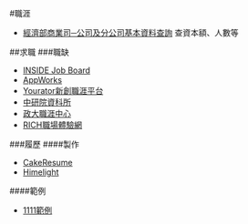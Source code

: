 #職涯

* [經濟部商業司─公司及分公司基本資料查詢](http://gcis.nat.gov.tw/pub/cmpy/cmpyInfoListAction.do)
  查資本額、人數等

##求職
###職缺
* [INSIDE Job Board](https://jobs.inside.com.tw/)
* [AppWorks](https://appworks.cakeresume.com/)
* [Yourator新創職涯平台](https://www.yourator.co/)
* [中研院資科所](http://www.iis.sinica.edu.tw/page/recruitment/PostdoctoralFellows.html?lang=zh)
* [政大職涯中心](http://osa.nccu.edu.tw/tw/職涯發展中心/最新消息)
* [RICH職場體驗網](https://rich.yda.gov.tw/richCandidate/)

###履歷
####製作
* [CakeResume](https://www.cakeresume.com/)
* [Himelight](https://himelight.com/)

####範例
* [1111範例](https://www.1111.com.tw/14sp/resume_template/)